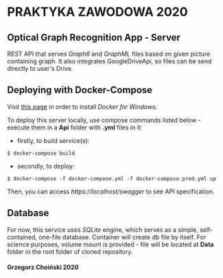 # PRAKTYKA ZAWODOWA 2020

## Optical Graph Recognition App - Server

REST API that serves *Graph6* and *GraphML* files based on given picture containing graph. It also integrates GoogleDriveApi, so files can be send directly to user's Drive.

## Deploying with Docker-Compose

Visit [this page](https://docs.docker.com/docker-for-windows/install/) in order to install *Docker for Windows*.

To deploy this server locally, use compose commands listed below - execute them in a **Api** folder with **.yml** files in it:

- firstly, to build service(s):

`$ docker-compose build`

- secondly, to deploy:

`$ docker-compose -f docker-compose.yml -f docker-compose.prod.yml up`

Then, you can access *https://localhost/swagger* to see API specification.

## Database

For now, this service uses *SQLite* engine, which serves as a simple, self-contained, one-file database. Container will create db file by itself. For science purposes, volume mount is provided - file will be located at **Data** folder in the root folder of cloned repository.


#### Grzegorz Choiński 2020